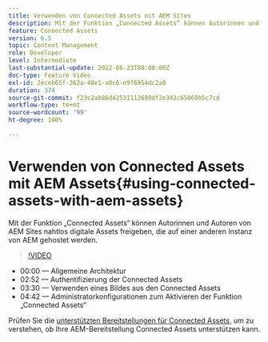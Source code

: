 ```yaml
---
title: Verwenden von Connected Assets mit AEM Sites
description: Mit der Funktion „Connected Assets“ können Autorinnen und Autoren von AEM Sites nahtlos digitale Assets freigeben, die auf einer anderen Instanz von AEM gehostet werden.
feature: Connected Assets
version: 6.5
topic: Content Management
role: Developer
level: Intermediate
last-substantial-update: 2022-06-23T00:00:00Z
doc-type: Feature Video
exl-id: 2eceb65f-362a-48e1-a8c6-e9f6954dc2a0
duration: 374
source-git-commit: f23c2ab86d42531113690df2e342c65060b5c7cd
workflow-type: tm+mt
source-wordcount: '99'
ht-degree: 100%

---
```


# Verwenden von Connected Assets mit AEM Assets{#using-connected-assets-with-aem-assets}

Mit der Funktion „Connected Assets“ können Autorinnen und Autoren von AEM Sites nahtlos digitale Assets freigeben, die auf einer anderen Instanz von AEM gehostet werden.

>[!VIDEO](https://video.tv.adobe.com/v/26060?quality=12&learn=on)

* 00:00 — Allgemeine Architektur
* 02:52 — Authentifizierung der Connected Assets
* 03:30 — Verwenden eines Bildes aus den Connected Assets
* 04:42 — Administratorkonfigurationen zum Aktivieren der Funktion „Connected Assets“

Prüfen Sie die [unterstützten Bereitstellungen für Connected Assets](https://experienceleague.adobe.com/docs/experience-manager-65/assets/using/use-assets-across-connected-assets-instances.html?lang=de#prerequisites), um zu verstehen, ob Ihre AEM-Bereitstellung Connected Assets unterstützen kann.
